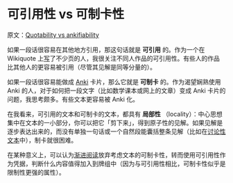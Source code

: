 # 可引用性 vs 可制卡性

原文：[Quotability vs ankifiability](https://wiki.issarice.com/wiki/Quotability_vs_ankifiability)

如果一段话很容易在其他地方引用，那这句话就是 **可引用** 的。作为一个在 Wikiquote 上[写](https://wiki.issarice.comhttps://en.wikiquote.org/wiki/Special:Contributions/Riceissa)了不少页的人，我很关注不同人作品的可引用性。有些人的作品比其他人的更容易被引用（尽管其见解是同等分量的）。

如果一段话很容易能做成 [Anki](https://wiki.issarice.com/wiki/Anki) 卡片，那么它就是 **可制卡** 的。作为渴望娴熟使用 Anki 的人，对于如何把一段文字（比如数学课本或网上的文章）变成 Anki 卡片的问题，我思考颇多。有些文本更容易被 Anki 化。 

在我看来，可引用的文本和可制卡的文本，都具有 **局部性** （locality）：中心思想集中在文本的一小部分，你可以把它「剪下来」，得到原子性的见解。如果见解是逐步表达出来的，而没有单独一句话或一个自然段能囊括整条见解（比如在[讨论性文本](https://wiki.issarice.com/wiki/Discursive_texts_are_difficult_to_ankify)中），制卡就很困难。

在某种意义上，可以认为[渐进阅读](https://wiki.issarice.com/wiki/Incremental_reading)放弃考虑文本的可制卡性，转而使用可引用性作为凭据，判断什么内容值得加入到牌组中（因为与可引用性相比，可制卡性似乎是限制性更强的属性）。